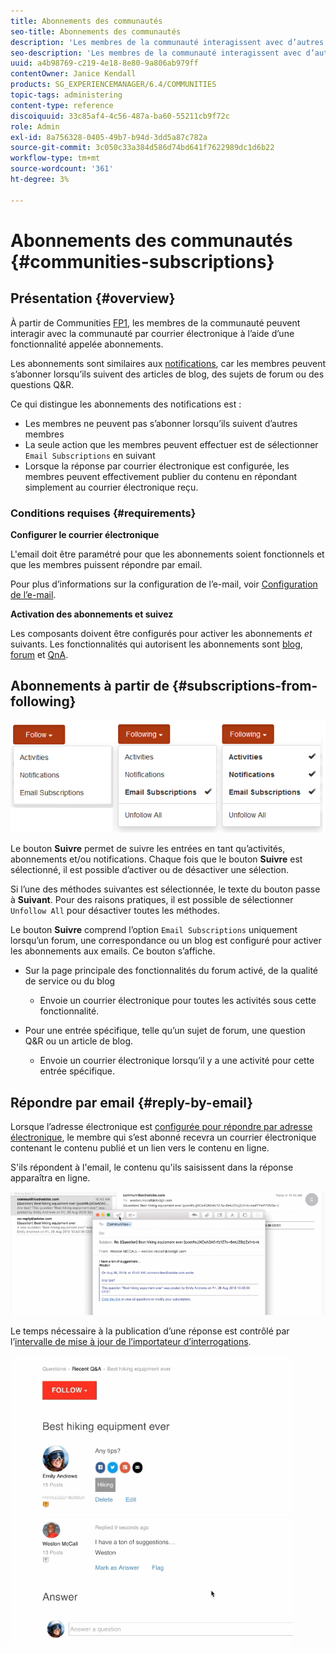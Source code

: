 ```yaml
---
title: Abonnements des communautés
seo-title: Abonnements des communautés
description: 'Les membres de la communauté interagissent avec d’autres membres par courrier électronique. '
seo-description: 'Les membres de la communauté interagissent avec d’autres membres par courrier électronique. '
uuid: a4b98769-c219-4e18-8e80-9a806ab979ff
contentOwner: Janice Kendall
products: SG_EXPERIENCEMANAGER/6.4/COMMUNITIES
topic-tags: administering
content-type: reference
discoiquuid: 33c85af4-4c56-487a-ba60-55211cb9f72c
role: Admin
exl-id: 8a756328-0405-49b7-b94d-3dd5a87c782a
source-git-commit: 3c050c33a384d586d74bd641f7622989dc1d6b22
workflow-type: tm+mt
source-wordcount: '361'
ht-degree: 3%

---
```


# Abonnements des communautés {#communities-subscriptions}

## Présentation {#overview}

À partir de Communities [FP1](deploy-communities.md#latestfeaturepack), les membres de la communauté peuvent interagir avec la communauté par courrier électronique à l’aide d’une fonctionnalité appelée abonnements.

Les abonnements sont similaires aux [notifications](notifications.md), car les membres peuvent s’abonner lorsqu’ils suivent des articles de blog, des sujets de forum ou des questions Q&amp;R.

Ce qui distingue les abonnements des notifications est :

* Les membres ne peuvent pas s’abonner lorsqu’ils suivent d’autres membres
* La seule action que les membres peuvent effectuer est de sélectionner `Email Subscriptions` en suivant
* Lorsque la réponse par courrier électronique est configurée, les membres peuvent effectivement publier du contenu en répondant simplement au courrier électronique reçu.

### Conditions requises {#requirements}

**Configurer le courrier électronique**

L&#39;email doit être paramétré pour que les abonnements soient fonctionnels et que les membres puissent répondre par email.

Pour plus d’informations sur la configuration de l’e-mail, voir [Configuration de l’e-mail](email.md).

**Activation des abonnements et suivez**

Les composants doivent être configurés pour activer les abonnements *et* suivants. Les fonctionnalités qui autorisent les abonnements sont [blog](blog-feature.md), [forum](forum.md) et [QnA](working-with-qna.md).

## Abonnements à partir de {#subscriptions-from-following}

![chlimage_1-5](assets/chlimage_1-5.png)

Le bouton **Suivre** permet de suivre les entrées en tant qu’activités, abonnements et/ou notifications. Chaque fois que le bouton **Suivre** est sélectionné, il est possible d’activer ou de désactiver une sélection.

Si l’une des méthodes suivantes est sélectionnée, le texte du bouton passe à **Suivant**. Pour des raisons pratiques, il est possible de sélectionner `Unfollow All` pour désactiver toutes les méthodes.

Le bouton **Suivre** comprend l’option `Email Subscriptions` uniquement lorsqu’un forum, une correspondance ou un blog est configuré pour activer les abonnements aux emails. Ce bouton s’affiche.

* Sur la page principale des fonctionnalités du forum activé, de la qualité de service ou du blog

   * Envoie un courrier électronique pour toutes les activités sous cette fonctionnalité.

* Pour une entrée spécifique, telle qu’un sujet de forum, une question Q&amp;R ou un article de blog.

   * Envoie un courrier électronique lorsqu’il y a une activité pour cette entrée spécifique.

## Répondre par email {#reply-by-email}

Lorsque l’adresse électronique est [configurée pour répondre par adresse électronique](email.md#configure-polling-importer), le membre qui s’est abonné recevra un courrier électronique contenant le contenu publié et un lien vers le contenu en ligne.

S&#39;ils répondent à l&#39;email, le contenu qu&#39;ils saisissent dans la réponse apparaîtra en ligne.

![chlimage_1-6](assets/chlimage_1-6.png)

Le temps nécessaire à la publication d’une réponse est contrôlé par l’[intervalle de mise à jour de l’importateur d’interrogations](email.md#configure-polling-importer).

![chlimage_1-7](assets/chlimage_1-7.png)
